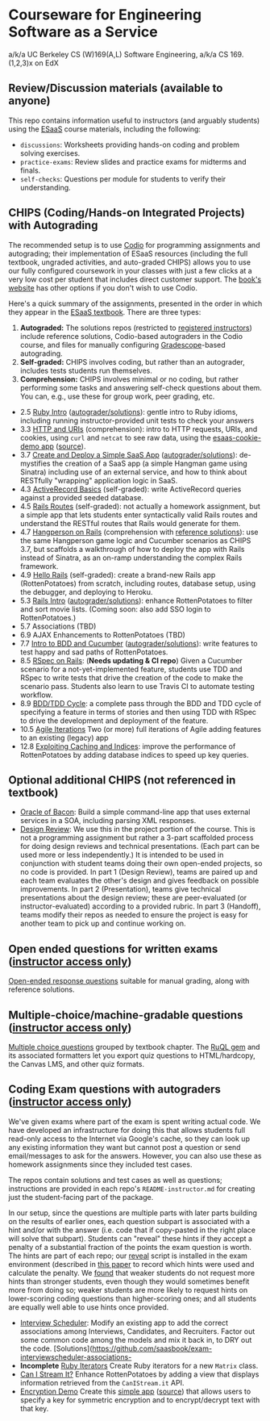 Courseware for Engineering Software as a Service
================================================

a/k/a UC Berkeley CS (W)169(A,L) Software Engineering, a/k/a CS 169.(1,2,3)x on
EdX

## Review/Discussion materials (available to anyone)

This repo contains information useful to instructors (and arguably
students) using the [ESaaS](http://www.saasbook.info) course materials, including the following:
* `discussions`: Worksheets providing hands-on coding and problem solving exercises.
* `practice-exams`: Review slides and practice exams for midterms and finals.
* `self-checks`: Questions per module for students to verify their understanding.

## CHIPS (Coding/Hands-on Integrated Projects) with Autograding

The recommended setup is to use [Codio](https://www.codio.com/resources/esaas?utm_campaign=E-SaaS&utm_source=Referral&utm_medium=AF)
for programming assignments and autograding; their implementation of ESaaS resources (including the full textbook, ungraded activities, and auto-graded CHIPS) allows you to use our fully configured coursework in your classes with just a few clicks at a very low cost per student that includes direct customer support.
The [book's website](http://www.saasbook.info/instructors) has other options if you don't wish to use Codio.  

Here's a quick summary of the assignments, presented in the order in which they appear in the [ESaaS textbook](http://www.saasbook.info). There are three types:

1. **Autograded:** The solutions repos (restricted to [registered instructors](https://www.saasbook.info/instructors)) include reference solutions, Codio-based autograders in the Codio course, and files for manually configuring [Gradescope](https://gradescope.com)-based autograding.
2. **Self-graded:**  CHIPS involves coding, but rather than an autograder, includes tests students run themselves.
3. **Comprehension:** CHIPS involves minimal or no coding, but rather performing some tasks and answering self-check questions about them.  You can, e.g., use these for group work, peer grading, etc.

* 2.5 [Ruby Intro](https://github.com/saasbook/hw-ruby-intro) ([autograder/solutions](https://github.com/saasbook/hw-ruby-intro-ci)): gentle intro to Ruby idioms, including running instructor-provided unit tests to check your answers
* 3.3 [HTTP and URIs](https://github.com/saasbook/hw-http-intro) (comprehension): intro to HTTP requests, URIs, and cookies, using `curl` and `netcat` to see raw data, using the [esaas-cookie-demo app](https://esaas-cookie-demo.herokuapp.com) ([source](https://github.com/saasbook/esaas-cookie-demo)).
* 3.7 [Create and Deploy a Simple SaaS App](https://github.com/saasbook/hw-sinatra-saas-hangperson) ([autograder/solutions](https://github.com/saasbook/hw-sinatra-saas-hangperson-ci)): de-mystifies the creation of a SaaS app (a simple Hangman game using Sinatra) including use of an external service, and how to think about RESTfully "wrapping" application logic in SaaS.
* 4.3 [ActiveRecord Basics](https://github.com/saasbook/hw-activerecord-practice) (self-graded): write ActiveRecord queries against a provided seeded database.
* 4.5  [Rails Routes](https://rails-routing-practice.herokuapp.com) (self-graded): not actually a homework assignment, but a simple app that lets students enter syntactically valid Rails routes and understand the RESTful routes that Rails would generate for them.
* 4.7 [Hangperson on Rails](https://github.com/saasbook/hw-rails-hangperson) (comprehension with [reference solutions](https://github.com/saasbook/hw-rails-hangperson-ci)): use the same Hangperson game logic and Cucumber scenarios as CHIPS 3.7, but scaffolds a walkthrough of how to deploy the app with Rails instead of Sinatra, as an on-ramp understanding the complex Rails framework.
* 4.9 [Hello Rails](https://github.com/saasbook/hw-hello-rails) (self-graded): create a brand-new Rails app (RottenPotatoes) from scratch, including routes, database setup, using the debugger, and deploying to Heroku.
* 5.3 [Rails Intro](https://github.com/saasbook/hw-rails-intro) ([autograder/solutions](https://github.com/saasbook/hw-rails-intro-ci)): enhance RottenPotatoes to filter and sort movie lists. (Coming soon: also add SSO login to RottenPotatoes.)
* 5.7 Associations (TBD) 
* 6.9 AJAX Enhancements to RottenPotatoes (TBD) 
* 7.7 [Intro to BDD and Cucumber](https://github.com/saasbook/hw-bdd-cucumber) ([autograder/solutions](https://github.com/saasbook/hw-bdd-cucumber-ci)): write features to test happy and sad paths of RottenPotatoes. 
* 8.5 [RSpec on Rails](https://github.com/saasbook/hw-tdd-rspec): (**Needs updating & CI repo**) Given a Cucumber scenario for a not-yet-implemented feature, students use TDD and RSpec to write tests that drive the creation of the code to make the scenario pass.  Students also learn to use Travis CI to automate testing workflow.
* 8.9 [BDD/TDD Cycle](https://github.com/saasbook/hw-acceptance-unit-test-cycle-lite): a complete pass through the BDD and TDD cycle of specifying a feature in terms of stories and then using TDD with RSpec to drive the development and deployment of the feature.
* 10.5 [Agile Iterations]() Two (or more) full iterations of Agile adding features to an existing (legacy) app
* 12.8 [Exploiting Caching and Indices](https://github.com/saasbook/hw-indices-performance): improve the performance of RottenPotatoes by adding database indices to speed up key queries. 

## Optional additional CHIPS (not referenced in textbook)

* [Oracle of Bacon](https://github.com/saasbook/hw-oracle-of-bacon): Build a simple command-line app that uses external services in a SOA, including parsing XML responses. 
* [Design Review](https://github.com/saasbook/hw-design-review): We use this in the project portion of the course. This is not a programming assignment but rather a 3-part scaffolded process for doing design reviews and technical presentations.  (Each part can be used more or less independently.)  It is intended to be used in conjunction with student teams doing their own open-ended projects, so no code is provided.  In part 1 (Design Review), teams are paired up and each team evaluates the other's design and gives feedback on possible improvements.  In part 2 (Presentation), teams give technical presentations about the design review; these are peer-evaluated (or instructor-evaluated) according to a provided rubric.  In part 3 (Handoff), teams modify their repos as needed to ensure the project is easy for another team to pick up and continue working on.

## Open ended questions for written exams ([instructor access only](https://www.saasbook.info/instructors))

[Open-ended response questions](https://github.com/saasbook/open-response-exam-questions) suitable for manual grading, along with reference solutions.

## Multiple-choice/machine-gradable questions ([instructor access only](https://www.saasbook.info/instructors))

[Multiple choice questions](https://github.com/saasbook/csw169a-quizzes) grouped by textbook chapter.  The [RuQL gem](https://github.com/saasbook/ruql) and its associated formatters let you export quiz questions to HTML/hardcopy, the Canvas LMS, and other quiz formats.

## Coding Exam questions with autograders ([instructor access only](https://www.saasbook.info/instructors))

We've given exams where part of the exam is spent writing actual code. We have developed an infrastructure for doing this that allows students full read-only access to the Internet via Google's cache, so they can look up any existing information they want but cannot post a question or send email/messages to ask for the answers.  However, you can also use these as homework assignments since they included test cases.

The repos contain solutions and test cases as well as questions; instructions are provided in each repo's `README-instructor.md` for creating just the student-facing part of the package.

In our setup, since the questions are multiple parts with later parts building on the results of earlier ones, each question subpart is associated with a hint and/or with the answer (i.e. code that if copy-pasted in the right place will solve that subpart).  Students can "reveal" these hints if they accept a penalty of a substantial fraction of the points the exam question is worth.  The hints are part of each repo; our [reveal](https://github.com/saasbook/reveal) script is installed in the exam environment (described in [this paper]((https://dl.acm.org/authorize?N680620)) to record which hints were used and calculate the penalty.  We [found](https://dl.acm.org/authorize?N680629) that weaker students do not request more hints than stronger students, even though they would sometimes benefit more from doing so; weaker students are more likely to request hints on lower-scoring coding questions than higher-scoring ones; and all students are equally well able to use hints once provided.

* [Interview Scheduler](https://github.com/saasbook/exam-interviewscheduler-associations): Modify an existing app to add the correct associations among Interviews, Candidates, and Recruiters.  Factor out some common code among the models and mix it back in, to DRY out the code. [Solutions](https://github.com/saasbook/exam-interviewscheduler-associations-
* **Incomplete** [Ruby Iterators](https://github.com/saasbook/exam-ruby-iterators) Create Ruby iterators for a new `Matrix` class.
* [Can I Stream It?](https://github.com/saasbook/exam-rottenpotatoes-canistreamit) Enhance RottenPotatoes by adding a view that displays information retrieved from the `CanIStream.it` API.
*  [Encryption Demo](https://github.com/saasbook/exam-encrypty) Create this [simple app](https://encrypty.herokuapp.com) ([source](https://github.com/saasbook/encrypty)) that allows users to specify a key for symmetric encryption and to encrypt/decrypt text with that key.

